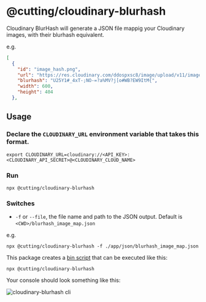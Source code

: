 # @cutting/cloudinary-blurhash

Cloudinary BlurHash will generate a JSON file mappig your Cloudinary images, with their blurhash equivalent.

e.g.

```JSON
[
  {
    "id": "image_hash.png",
    "url": "https://res.cloudinary.com/ddospxsc8/image/upload/v11/image_hash.png",
    "blurhash": "U25Y1#_4xT-;NO-=?a%MV?j[o#WB?EW9ItM{",
    "width": 600,
    "height": 404
  },
```

## Usage

### Declare the `CLOUDINARY_URL` environment variable that takes this format.

```shell
export CLOUDINARY_URL=cloudinary://<API_KEY>:<CLOUDINARY_API_SECRET>@<CLOUDINARY_CLOUD_NAME>
```

### Run

```shell
npx @cutting/cloudinary-blurhash
```

### Switches

- `-f` or `--file`, the file name and path to the JSON output. Default is `<CWD>/blurhash_image_map.json`

e.g.

```shell
npx @cutting/cloudinary-blurhash -f ./app/json/blurhash_image_map.json
```

This package creates a [bin script](https://docs.npmjs.com/cli/v10/configuring-npm/package-json#bin) that can be executed like this:

```shell
npx @cutting/cloudinary-blurhash
```

Your console should look something like this:

![cloudinary-blurhash cli](https://res.cloudinary.com/ddospxsc8/image/upload/v1695819802/blurhash-cli_ueur9k.png)
